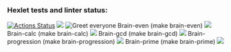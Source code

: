 ### Hexlet tests and linter status:
[![Actions Status](https://github.com/Maron4ik/php-project-lvl1/workflows/hexlet-check/badge.svg)](https://github.com/Maron4ik/php-project-lvl1/actions)
<a href="https://codeclimate.com/github/codeclimate/codeclimate/maintainability"><img src="https://api.codeclimate.com/v1/badges/a99a88d28ad37a79dbf6/maintainability" /></a>
![Greet everyone](https://github.com/github/docs/actions/workflows/main.yml/badge.svg)
Brain-even (make brain-even)
<a href="https://asciinema.org/a/431549" target="_blank"><img src="https://asciinema.org/a/431549.svg" /></a>
Brain-calc (make brain-calc)
<a href="https://asciinema.org/a/il7rc8J6spJXa2PAZ1OuMM6cS" target="_blank"><img src="https://asciinema.org/a/il7rc8J6spJXa2PAZ1OuMM6cS.svg" /></a>
Brain-gcd (make brain-gcd)
<a href="https://asciinema.org/a/V2DcaRWV3aXH57xt8RecGuouC" target="_blank"><img src="https://asciinema.org/a/V2DcaRWV3aXH57xt8RecGuouC.svg" /></a>
Brain-progression (make brain-progression)
<a href="https://asciinema.org/a/b4eKLuAQnYug5DUX5XoMQjScf" target="_blank"><img src="https://asciinema.org/a/b4eKLuAQnYug5DUX5XoMQjScf.svg" /></a>
Brain-prime (make brain-prime)
<a href="https://asciinema.org/a/WhWcyfeqwcE19aZAQWKiL05Ax" target="_blank"><img src="https://asciinema.org/a/WhWcyfeqwcE19aZAQWKiL05Ax.svg" /></a>